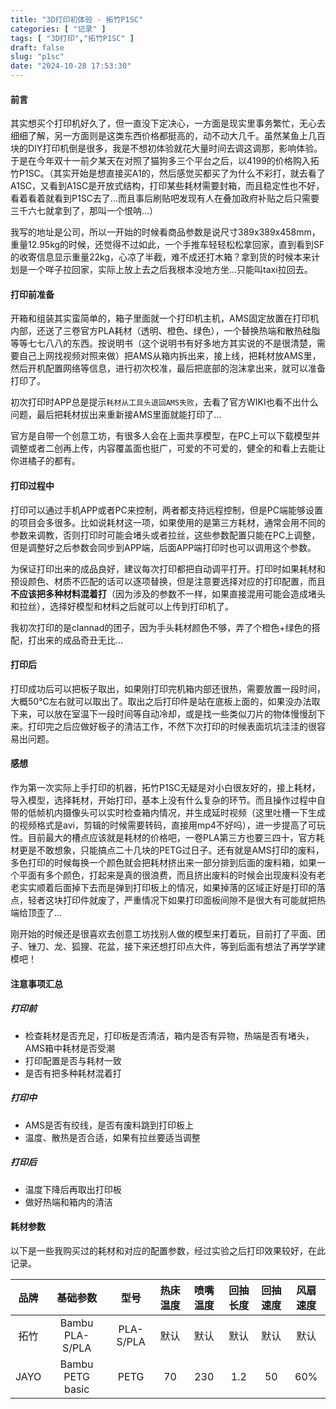 ```yaml
---
title: "3D打印初体验 - 拓竹P1SC"
categories: [ "记录" ]
tags: [ "3D打印","拓竹P1SC" ]
draft: false
slug: "p1sc"
date: "2024-10-28 17:53:30"
---
```


#### 前言

其实想买个打印机好久了，但一直没下定决心，一方面是现实里事务繁忙，无心去细细了解，另一方面则是这类东西价格都挺高的，动不动大几千。虽然某鱼上几百块的DIY打印机倒是很多，我是不想初体验就花大量时间去调这调那，影响体验。于是在今年双十一前夕某天在对照了猫狗多三个平台之后，以4199的价格购入拓竹P1SC。（其实开始是想直接买A1的，然后感觉买都买了为什么不彩打，就去看了A1SC，又看到A1SC是开放式结构，打印某些耗材需要封箱，而且稳定性也不好，看着看着就看到P1SC去了...而且事后刷贴吧发现有人在叠加政府补贴之后只需要三千六七就拿到了，那叫一个恨呐...）

我写的地址是公司，所以一开始的时候看商品参数是说尺寸389x389x458mm，重量12.95kg的时候，还觉得不过如此，一个手推车轻轻松松拿回家，直到看到SF的收寄信息显示重量22kg，心凉了半截，难不成还打木箱？拿到货的时候本来计划是一个咩子拉回家，实际上放上去之后我根本没地方坐...只能叫taxi拉回去。

#### 打印前准备

开箱和组装其实蛮简单的，箱子里面就一个打印机主机，AMS固定放置在打印机内部，还送了三卷官方PLA耗材（透明、橙色、绿色），一个替换热端和散热硅脂等等七七八八的东西。按说明书（这个说明书有好多地方其实说的不是很清楚，需要自己上网找视频对照来做）把AMS从箱内拆出来，接上线，把耗材放AMS里，然后开机配置网络等信息，进行初次校准，最后把底部的泡沫拿出来，就可以准备打印了。

初次打印时APP总是提示`耗材从工具头退回AMS失败`，去看了官方WIKI也看不出什么问题，最后把耗材拔出来重新接AMS里面就能打印了...

官方是自带一个创意工坊，有很多人会在上面共享模型，在PC上可以下载模型并调整或者二创再上传，内容覆盖面也挺广，可爱的不可爱的，健全的和看上去能让你进橘子的都有。

#### 打印过程中

打印可以通过手机APP或者PC来控制，两者都支持远程控制，但是PC端能够设置的项目会多很多。比如说耗材这一项，如果使用的是第三方耗材，通常会用不同的参数来调教，否则打印时可能会堵头或者拉丝，这些参数配置只能在PC上调整，但是调整好之后参数会同步到APP端，后面APP端打印时也可以调用这个参数。

为保证打印出来的成品良好，建议每次打印都把自动调平打开。打印时如果耗材和预设颜色、材质不匹配的话可以逐项替换，但是注意要选择对应的打印配置，而且**不应该把多种材料混着打**（因为涉及的参数不一样，如果直接混用可能会造成堵头和拉丝），选择好模型和材料之后就可以上传到打印机了。

我初次打印的是clannad的团子，因为手头耗材颜色不够，弄了个橙色+绿色的搭配，打出来的成品奇丑无比...

#### 打印后

打印成功后可以把板子取出，如果刚打印完机箱内部还很热，需要放置一段时间，大概50℃左右就可以取出了。取出之后打印件是站在底板上面的，如果没办法取下来，可以放在室温下一段时间等自动冷却，或是找一些类似刀片的物体慢慢刮下来。打印完之后应做好板子的清洁工作，不然下次打印的时候表面坑坑洼洼的很容易出问题。

#### 感想

作为第一次实际上手打印的机器，拓竹P1SC无疑是对小白很友好的，接上耗材，导入模型，选择耗材，开始打印，基本上没有什么复杂的环节。而且操作过程中自带的低帧机内摄像头可以实时检查箱内情况，并生成延时视频（这里吐槽一下生成的视频格式是avi，剪辑的时候需要转码，直接用mp4不好吗），进一步提高了可玩性。目前最大的槽点应该就是耗材的价格吧，一卷PLA第三方也要三四十，官方耗材更是不敢想象，只能搞点二十几块的PETG过日子。还有就是AMS打印的废料，多色打印的时候每换一个颜色就会把耗材挤出来一部分排到后面的废料箱，如果一个平面有多个颜色，打起来是真的很浪费，而且挤出废料的时候会出现废料没有老老实实顺着后面掉下去而是弹到打印板上的情况，如果掉落的区域正好是打印的落点，轻者这块打印件就废了，严重情况下如果打印面板间隙不是很大有可能就把热端给顶歪了...

刚开始的时候还是很喜欢去创意工坊找别人做的模型来打着玩，目前打了平面、团子、锉刀、龙、狐狸、花盆，接下来还想打印点大件，等到后面有想法了再学学建模吧！

#### 注意事项汇总

##### 打印前

- 检查耗材是否充足，打印板是否清洁，箱内是否有异物，热端是否有堵头，AMS箱中耗材是否受潮
- 打印配置是否与耗材一致
- 是否有把多种耗材混着打

##### 打印中

- AMS是否有绞线，是否有废料跳到打印板上
- 温度、散热是否合适，如果有拉丝要适当调整

##### 打印后

- 温度下降后再取出打印板
- 做好热端和箱内的清洁

#### 耗材参数

以下是一些我购买过的耗材和对应的配置参数，经过实验之后打印效果较好，在此记录。

| 品牌 |     基础参数     |   型号    | 热床温度 | 喷嘴温度 | 回抽长度 | 回抽速度 | 风扇速度 |
| :--: | :--------------: | :-------: | :------: | :------: | :------: | :------: | :------: |
| 拓竹 | Bambu PLA-S/PLA  | PLA-S/PLA |   默认   |   默认   |   默认   |   默认   |   默认   |
| JAYO | Bambu PETG basic |   PETG    |    70    |   230    |   1.2    |    50    |   60%    |

